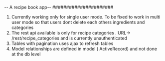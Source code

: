 -- A recipe book app--
######################
1.  Currently working only for single user mode.  To be fixed to work in multi user mode so that users dont delete each others ingredients and categories
2. The rest api available is only for recipe categories . URL->  /rest/recipe_categories  and is currently unauthenticated
3. Tables with pagination uses ajax to refresh tables
4. Model relationships are defined in model ( ActiveRecord) and not done at the db level
